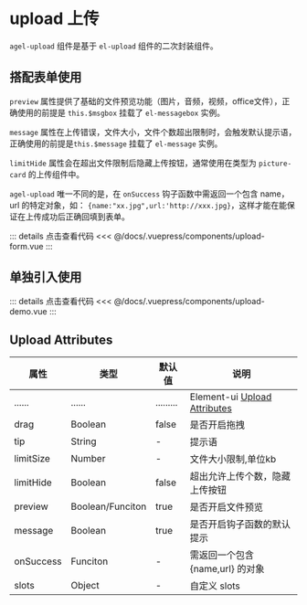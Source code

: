 # upload 上传

`agel-upload` 组件是基于 `el-upload` 组件的二次封装组件。

<!-- :::tip
- 使用预览附件功能, 必须保证 `this.$msgbox` 挂载了 `el-messagebox` 实例
- 使用钩子函数提示功能, 必须保证 `this.$message` 挂载了 `el-message` 实例, 在文件上传失败/文件个数/大小超出限制会触发默认提示语
- 和 `el-upload` 唯一不同的是，在 `onSuccess` 钩子函数中需返回一个包含 name，url 的特定对象, 如： `{name:"xx.jpg",url:'http://xxx.jpg}`，这样才能在上传成功后正确回填到表单
::: -->

## 搭配表单使用

`preview` 属性提供了基础的文件预览功能（图片，音频，视频，office文件），正确使用的前提是 `this.$msgbox` 挂载了 `el-messagebox` 实例。

`message` 属性在上传错误，文件大小，文件个数超出限制时，会触发默认提示语，正确使用的前提是`this.$message` 挂载了 `el-message` 实例。

`limitHide` 属性会在超出文件限制后隐藏上传按钮，通常使用在类型为 `picture-card` 的上传组件中。

`agel-upload` 唯一不同的是，在 `onSuccess` 钩子函数中需返回一个包含 name，url 的特定对象，如： `{name:"xx.jpg",url:'http://xxx.jpg}`，这样才能在能保证在上传成功后正确回填到表单。


<ClientOnly><upload-form/></ClientOnly>

::: details 点击查看代码
<<< @/docs/.vuepress/components/upload-form.vue
::: 

## 单独引入使用

<ClientOnly><upload-demo/></ClientOnly>

::: details 点击查看代码
<<< @/docs/.vuepress/components/upload-demo.vue
::: 

## Upload Attributes

 
| 属性        | 类型         | 默认值  | 说明                                 | 
| ----------- | ------------  | ------ | ------------------------------------ | 
| ......      | ......          | .........   | Element-ui [Upload Attributes](https://element.eleme.cn/#/zh-CN/component/upload#upload-attributes)      | 
| drag        | Boolean         | false       | 是否开启拖拽                | 
| tip         | String          | -           | 提示语                      | 
| limitSize   | Number          | -           | 文件大小限制,单位kb                     | 
| limitHide   | Boolean         | false       | 超出允许上传个数，隐藏上传按钮               | 
| preview     | Boolean/Funciton| true        | 是否开启文件预览                      | 
| message     | Boolean         | true        | 是否开启钩子函数的默认提示                   |
| onSuccess   | Funciton        | -           | 需返回一个包含 {name,url} 的对象               |
| slots       | Object          | -           | 自定义 slots    | 